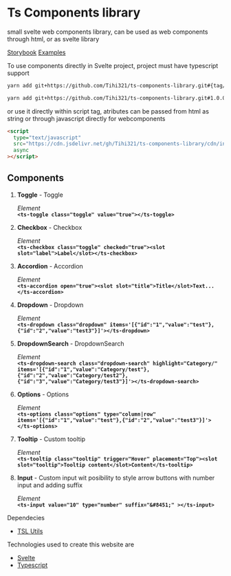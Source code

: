 # Ts Components library

small svelte web components library, can be used as web components through html, or as svelte library

[Storybook](https://tihi321.github.io/ts-components-library/)
[Examples](https://github.com/Tihi321/ts-components-library/blob/main/index.html)

To use components directly in Svelte project, project must have typescript support

```bash
yarn add git+https://github.com/Tihi321/ts-components-library.git#{tag/version}
```

```bash
yarn add git+https://github.com/Tihi321/ts-components-library.git#1.0.0
```

or use it directly within script tag, atributes can be passed from html as string or through javascript directly for webcomponents

```html
<script
  type="text/javascript"
  src="https://cdn.jsdelivr.net/gh/Tihi321/ts-components-library/cdn/index.js"
  async
></script>
```

## Components

1.  **Toggle** - Toggle

    _Element_<br/>
    **`<ts-toggle class="toggle" value="true"></ts-toggle>`**

2.  **Checkbox** - Checkbox

    _Element_<br/>
    **`<ts-checkbox class="toggle" checked="true"><slot slot="label">Label</slot></ts-checkbox>`**

3.  **Accordion** - Accordion

    _Element_<br/>
    **`<ts-accordion open="true"><slot slot="title">Title</slot>Text...</ts-accordion>`**

4.  **Dropdown** - Dropdown

    _Element_<br/>
    **`<ts-dropdown class="dropdown" items='[{"id":"1","value":"test"},{"id":"2","value":"test3"}]'></ts-dropdown>`**

5.  **DropdownSearch** - DropdownSearch

    _Element_<br/>
    **`<ts-dropdown-search class="dropdown-search" highlight="Category/" items='[{"id":"1","value":"Category/test"},{"id":"2","value":"Category/test2"},{"id":"3","value":"Category/test3"}]'></ts-dropdown-search>`**

6.  **Options** - Options

    _Element_<br/>
    **`<ts-options class="options" type="column|row" items='[{"id":"1","value":"test"},{"id":"2","value":"test3"}]'></ts-options>`**

7.  **Tooltip** - Custom tooltip

    _Element_<br/>
    **`<ts-tooltip class="tooltip" trigger="Hover" placement="Top"><slot slot="tooltip">Tooltip content</slot>Content</ts-tooltip>`**

8.  **Input** - Custom input wit posibility to style arrow buttons with number input and adding suffix

    _Element_<br/>
    **`<ts-input value="10" type="number" suffix="&#8451;" ></ts-input>`**

Dependecies

- [TSL Utils](https://www.npmjs.com/package/tsl-utils)

Technologies used to create this website are

- [Svelte](https://svelte.dev/)
- [Typescript](https://www.typescriptlang.org/)
